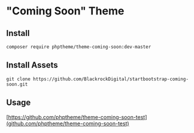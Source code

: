 # "Coming Soon" Theme

## Install

`composer require phptheme/theme-coming-soon:dev-master`

## Install Assets

`git clone https://github.com/BlackrockDigital/startbootstrap-coming-soon.git`

## Usage

[https://github.com/phptheme/theme-coming-soon-test](github.com/phptheme/theme-coming-soon-test)